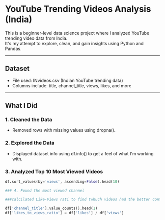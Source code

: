 # YouTube Trending Videos Analysis (India)

This is a beginner-level data science project where I analyzed YouTube trending video data from India.  
It's my attempt to explore, clean, and gain insights using Python and Pandas.

---

## Dataset

- File used: INvideos.csv (Indian YouTube trending data)
- Columns include: title, channel_title, views, likes, and more

---

## What I Did

### 1. Cleaned the Data  
- Removed rows with missing values using dropna().

### 2. Explored the Data  
- Displayed dataset info using df.info() to get a feel of what I'm working with.

### 3. Analyzed Top 10 Most Viewed Videos  
```python
df.sort_values(by='views', ascending=False).head(10)

### 4. Found the most viewed channel

###calcilated Like-Views rati to find twhuch videos had the better content

df['channel_title'].value_counts().head(1)
df['likes_to_views_ratio'] = df['likes'] / df['views']

